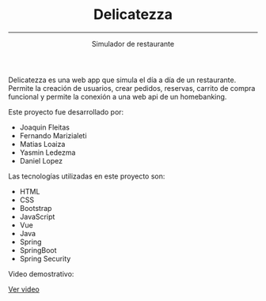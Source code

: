 <?xml version="1.0" encoding="UTF-8"?>
<project>
  <header>
    <h1><strong>Delicatezza</strong></h1>
    <hr>
    <subtitle>Simulador de restaurante</subtitle>
  </header>
  <body>
    <p>Delicatezza es una web app que simula el día a día de un restaurante. Permite la creación de usuarios, crear pedidos, reservas, carrito de compra funcional y permite la conexión a una web api de un homebanking.</p>
    <p>Este proyecto fue desarrollado por:</p>
    <ul>
      <li>Joaquin Fleitas</li>
      <li>Fernando Marizialeti</li>
      <li>Matias Loaiza</li>
      <li>Yasmin Ledezma</li>
      <li>Daniel Lopez</li>
    </ul>
    <p>Las tecnologías utilizadas en este proyecto son:</p>
    <ul>
      <li>HTML</li>
      <li>CSS</li>
      <li>Bootstrap</li>
      <li>JavaScript</li>
      <li>Vue</li>
      <li>Java</li>
      <li>Spring</li>
      <li>SpringBoot</li>
      <li>Spring Security</li>
    </ul>
    <p>Video demostrativo:</p>
    <a href="https://www.youtube.com/watch?v=mDJtZIkIB68">Ver video</a>
  </body>
</project>




